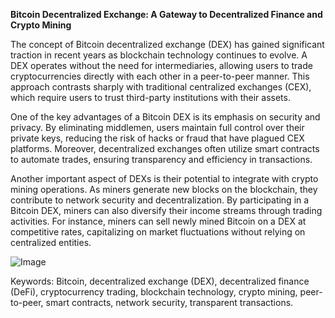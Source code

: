**Bitcoin Decentralized Exchange: A Gateway to Decentralized Finance and Crypto Mining**

The concept of Bitcoin decentralized exchange (DEX) has gained significant traction in recent years as blockchain technology continues to evolve. A DEX operates without the need for intermediaries, allowing users to trade cryptocurrencies directly with each other in a peer-to-peer manner. This approach contrasts sharply with traditional centralized exchanges (CEX), which require users to trust third-party institutions with their assets.

One of the key advantages of a Bitcoin DEX is its emphasis on security and privacy. By eliminating middlemen, users maintain full control over their private keys, reducing the risk of hacks or fraud that have plagued CEX platforms. Moreover, decentralized exchanges often utilize smart contracts to automate trades, ensuring transparency and efficiency in transactions.

Another important aspect of DEXs is their potential to integrate with crypto mining operations. As miners generate new blocks on the blockchain, they contribute to network security and decentralization. By participating in a Bitcoin DEX, miners can also diversify their income streams through trading activities. For instance, miners can sell newly mined Bitcoin on a DEX at competitive rates, capitalizing on market fluctuations without relying on centralized entities.

![Image](https://github.com/user-attachments/assets/31692037-0104-4703-abd1-696b6a7dd41b)

Keywords: Bitcoin, decentralized exchange (DEX), decentralized finance (DeFi), cryptocurrency trading, blockchain technology, crypto mining, peer-to-peer, smart contracts, network security, transparent transactions.